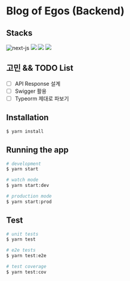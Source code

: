 <h1 align='left'>Blog of Egos (Backend)</h1>

<h2 align=''>Stacks</h2>

<div align="start">

<img  src="https://img.shields.io/badge/NestJS-E0234E?logo=nestjs&style=for-the-badge&logoColor=black" alt="next-js"/>

<img  src="https://img.shields.io/badge/typeform-262627?logo=typeform&style=for-the-badge&logoColor=black"/>

<img  src="https://img.shields.io/badge/TypeScript-3178c6?logo=TypeScript&style=for-the-badge&logoColor=black"/>

<img  src="https://img.shields.io/badge/swagger-85EA2D?logo=swagger&style=for-the-badge&logoColor=black"/>

</div>

## 고민 && TODO List

- [ ] API Response 설계
- [ ] Swigger 활용
- [ ] Typeorm 제대로 파보기

## Installation

```bash
$ yarn install
```

## Running the app

```bash
# development
$ yarn start

# watch mode
$ yarn start:dev

# production mode
$ yarn start:prod
```

## Test

```bash
# unit tests
$ yarn test

# e2e tests
$ yarn test:e2e

# test coverage
$ yarn test:cov
```
